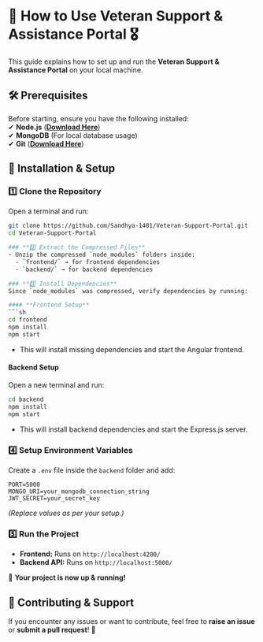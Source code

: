 # **📖 How to Use Veteran Support & Assistance Portal 🎖️** 

This guide explains how to set up and run the **Veteran Support & Assistance Portal** on your local machine.  

## 🛠 Prerequisites  
Before starting, ensure you have the following installed:  
✔ **Node.js** (**[Download Here](https://nodejs.org/)**)  
✔ **MongoDB** (For local database usage)  
✔ **Git** (**[Download Here](https://git-scm.com/)**)  

## 🚀 Installation & Setup  

### **1️⃣ Clone the Repository**  
Open a terminal and run:  
```sh
git clone https://github.com/Sandhya-1401/Veteran-Support-Portal.git
cd Veteran-Support-Portal

### **2️⃣ Extract the Compressed Files**  
- Unzip the compressed `node_modules` folders inside:  
  - `frontend/` → for frontend dependencies  
  - `backend/` → for backend dependencies  

### **3️⃣ Install Dependencies**  
Since `node_modules` was compressed, verify dependencies by running:  

#### **Frontend Setup**  
```sh
cd frontend
npm install
npm start
```
- This will install missing dependencies and start the Angular frontend.  

#### **Backend Setup**  
Open a new terminal and run:  
```sh
cd backend
npm install
npm start
```
- This will install backend dependencies and start the Express.js server.  


### **4️⃣ Setup Environment Variables**  
Create a `.env` file inside the `backend` folder and add:  
```env
PORT=5000
MONGO_URI=your_mongodb_connection_string
JWT_SECRET=your_secret_key
```
*(Replace values as per your setup.)*  

### **5️⃣ Run the Project**  
- **Frontend:** Runs on `http://localhost:4200/`  
- **Backend API:** Runs on `http://localhost:5000/`  

🎉 **Your project is now up & running!**  


## 🙌 Contributing & Support  
If you encounter any issues or want to contribute, feel free to **raise an issue** or **submit a pull request**! 🚀  
